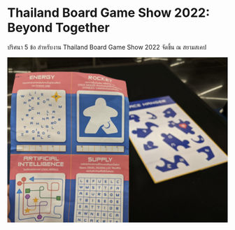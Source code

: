 # Thailand Board Game Show 2022: Beyond Together

ปริศนา 5 ข้อ สำหรับงาน Thailand Board Game Show 2022 จัดขึ้น ณ สยามสเคป

![image](https://raw.githubusercontent.com/lemononmars/codebreaker/main/src/lib/images/event/event_tbs_22.jpg)